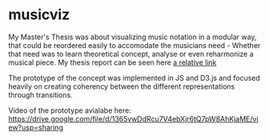 # musicviz
My Master's Thesis was about visualizing music notation in a modular way, that could be reordered easily to accomodate the musicians need - Whether that need was to learn theoretical concept, analyse or even reharmonize a musical piece. My thesis report can be seen here [a relative link](Masters_thesis_Christian_Nordstrom_Rasmussen.pdf)

The prototype of the concept was implemented in JS and D3.js and focused heavily on creating coherency between the different representations through transitions. 

Video of the prototype avialabe here: https://drive.google.com/file/d/1365vwDdRcu7V4ebXjr6tQ7pW8AhKjaME/view?usp=sharing
